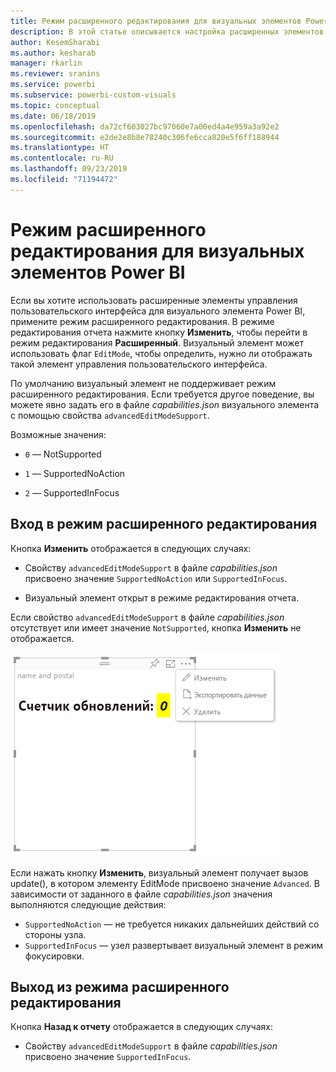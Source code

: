 ```yaml
---
title: Режим расширенного редактирования для визуальных элементов Power BI
description: В этой статье описывается настройка расширенных элементов управления пользовательского интерфейса для визуальных элементов Power BI.
author: KesemSharabi
ms.author: kesharab
manager: rkarlin
ms.reviewer: sranins
ms.service: powerbi
ms.subservice: powerbi-custom-visuals
ms.topic: conceptual
ms.date: 06/18/2019
ms.openlocfilehash: da72cf603027bc97060e7a00ed4a4e959a3a92e2
ms.sourcegitcommit: e2de2e8b8e78240c306fe6cca820e5f6ff188944
ms.translationtype: HT
ms.contentlocale: ru-RU
ms.lasthandoff: 09/23/2019
ms.locfileid: "71194472"
---
```

# <a name="advanced-edit-mode-in-power-bi-visuals"></a>Режим расширенного редактирования для визуальных элементов Power BI

Если вы хотите использовать расширенные элементы управления пользовательского интерфейса для визуального элемента Power BI, примените режим расширенного редактирования. В режиме редактирования отчета нажмите кнопку **Изменить**, чтобы перейти в режим редактирования **Расширенный**. Визуальный элемент может использовать флаг `EditMode`, чтобы определить, нужно ли отображать такой элемент управления пользовательского интерфейса.

По умолчанию визуальный элемент не поддерживает режим расширенного редактирования. Если требуется другое поведение, вы можете явно задать его в файле *capabilities.json* визуального элемента с помощью свойства `advancedEditModeSupport`.

Возможные значения:

- `0` — NotSupported

- `1` — SupportedNoAction

- `2` — SupportedInFocus

## <a name="enter-advanced-edit-mode"></a>Вход в режим расширенного редактирования

Кнопка **Изменить** отображается в следующих случаях:

* Свойству `advancedEditModeSupport` в файле *capabilities.json* присвоено значение `SupportedNoAction` или `SupportedInFocus`.

* Визуальный элемент открыт в режиме редактирования отчета.

Если свойство `advancedEditModeSupport` в файле *capabilities.json* отсутствует или имеет значение `NotSupported`, кнопка **Изменить** не отображается.

![Вход в режим редактирования](./media/edit-mode.png)

Если нажать кнопку **Изменить**, визуальный элемент получает вызов update(), в котором элементу EditMode присвоено значение `Advanced`. В зависимости от заданного в файле *capabilities.json* значения выполняются следующие действия:

* `SupportedNoAction` — не требуется никаких дальнейших действий со стороны узла.
* `SupportedInFocus` — узел развертывает визуальный элемент в режим фокусировки.

## <a name="exit-advanced-edit-mode"></a>Выход из режима расширенного редактирования

Кнопка **Назад к отчету** отображается в следующих случаях:

* Свойству `advancedEditModeSupport` в файле *capabilities.json* присвоено значение `SupportedInFocus`.
